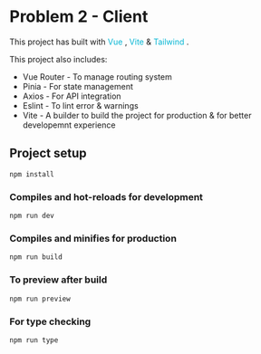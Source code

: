# Problem 2 - Client

This project has built with <span style="color: #06b6d4"> Vue </span> , <span style="color: #06b6d4"> Vite </span> & <span style="color: #06b6d4"> Tailwind </span>.

This project also includes:

- Vue Router - To manage routing system
- Pinia - For state management
- Axios - For API integration
- Eslint - To lint error & warnings
- Vite - A builder to build the project for production & for better developemnt experience 

## Project setup
```
npm install
```

### Compiles and hot-reloads for development
```
npm run dev
```

### Compiles and minifies for production
```
npm run build
```

### To preview after build
```
npm run preview
```

### For type checking
```
npm run type
```